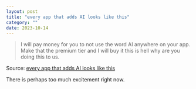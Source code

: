 ```yaml
---
layout: post
title: "every app that adds AI looks like this"
category: ""
date: 2023-10-14
---
```


>I will pay money for you to not use the word AI anywhere on your app. Make that the premium tier and I will buy it this is hell why are you doing this to us. 

Source: [every app that adds AI looks like this](https://botharetrue.substack.com/p/every-app-that-adds-ai-looks-like)

There is perhaps too much excitement right now.
